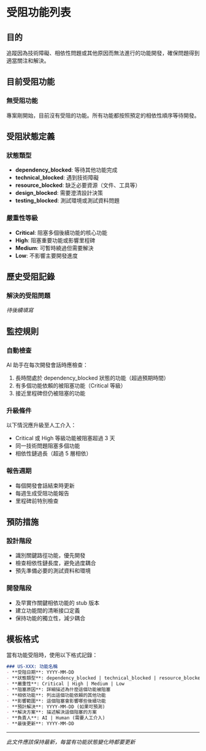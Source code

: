 # 受阻功能列表

## 目的
追蹤因為技術障礙、相依性問題或其他原因而無法進行的功能開發，確保問題得到適當關注和解決。

## 目前受阻功能

### 無受阻功能
專案剛開始，目前沒有受阻的功能。所有功能都按照預定的相依性順序等待開發。

## 受阻狀態定義

### 狀態類型
- **dependency_blocked**: 等待其他功能完成
- **technical_blocked**: 遇到技術障礙
- **resource_blocked**: 缺乏必要資源（文件、工具等）
- **design_blocked**: 需要澄清設計決策
- **testing_blocked**: 測試環境或測試資料問題

### 嚴重性等級
- **Critical**: 阻塞多個後續功能的核心功能
- **High**: 阻塞重要功能或影響里程碑
- **Medium**: 可暫時繞過但需要解決
- **Low**: 不影響主要開發進度

## 歷史受阻記錄

### 解決的受阻問題
*待後續填寫*

## 監控規則

### 自動檢查
AI 助手在每次開發會話時應檢查：
1. 長時間處於 dependency_blocked 狀態的功能（超過預期時間）
2. 有多個功能依賴的被阻塞功能（Critical 等級）
3. 接近里程碑但仍被阻塞的功能

### 升級條件
以下情況應升級至人工介入：
- Critical 或 High 等級功能被阻塞超過 3 天
- 同一技術問題阻塞多個功能
- 相依性鏈過長（超過 5 層相依）

### 報告週期
- 每個開發會話結束時更新
- 每週生成受阻功能報告
- 里程碑前特別檢查

## 預防措施

### 設計階段
- 識別關鍵路徑功能，優先開發
- 檢查相依性鏈長度，避免過度耦合
- 預先準備必要的測試資料和環境

### 開發階段
- 及早實作關鍵相依功能的 stub 版本
- 建立功能間的清晰接口定義
- 保持功能的獨立性，減少耦合

## 模板格式

當有功能受阻時，使用以下格式記錄：

```markdown
### US-XXX: 功能名稱
- **受阻日期**: YYYY-MM-DD
- **狀態類型**: dependency_blocked | technical_blocked | resource_blocked | design_blocked | testing_blocked
- **嚴重性**: Critical | High | Medium | Low
- **阻塞原因**: 詳細描述為什麼這個功能被阻塞
- **相依功能**: 列出這個功能依賴的其他功能
- **影響範圍**: 這個阻塞會影響哪些後續功能
- **預計解決**: YYYY-MM-DD (如果可預測)
- **解決方案**: 描述解決這個阻塞的方案
- **負責人**: AI | Human (需要人工介入)
- **最後更新**: YYYY-MM-DD
```

---
*此文件應該保持最新，每當有功能狀態變化時都要更新*